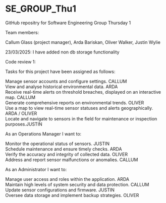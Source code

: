 # SE_GROUP_Thu1

GitHub repositry for Software Engineering Group Thursday 1

Team members:

Callum Glass (project manager), Arda Bariskan, Oliver Walker, Justin Wylie

23/03/2025: I have added non db storage functionality

Code review 1:  

Tasks for this project have been assigned as follows:
 
Manage sensor accounts and configure settings.  CALLUM  
View and analyse historical environmental data.  ARDA  
Receive real-time alerts on threshold breaches, displayed on an interactive map. CALLUM  
Generate comprehensive reports on environmental trends. OLIVER  
Use a map to view real-time sensor statuses and alerts geographically. ARDA / OLIVER  
Locate and navigate to sensors in the field for maintenance or inspection purposes.JUSTIN  
 
As an Operations Manager I want to:  
 
Monitor the operational status of sensors. JUSTIN  
Schedule maintenance and ensure timely checks. ARDA  
Verify the accuracy and integrity of collected data. OLIVER  
Address and report sensor malfunctions or anomalies. CALLUM  
 
As an Administrator I want to:  
 
Manage user access and roles within the application. ARDA   
Maintain high levels of system security and data protection. CALLUM  
Update sensor configurations and firmware. JUSTIN  
Oversee data storage and implement backup strategies. OLIVER  









